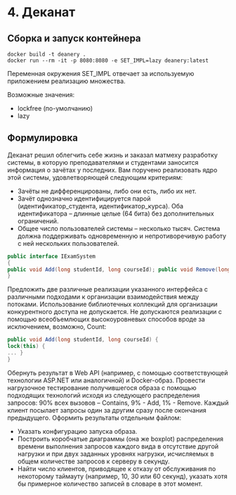 # 4. Деканат

## Сборка и запуск контейнера
```shell
docker build -t deanery .
docker run --rm -it -p 8080:8080 -e SET_IMPL=lazy deanery:latest
```

Переменная окружения SET_IMPL отвечает за используемую приложением реализацию множества.

Возможные значения:
- lockfree (по-умолчанию)
- lazy

## Формулировка
Деканат решил облегчить себе жизнь и заказал матмеху разработку системы, в которую преподавателями и студентами заносится информация о зачётах у последних. Вам поручено реализовать ядро этой системы, удовлетворяющей следующим критериям:
- Зачёты не дифференцированы, либо они есть, либо их нет.
- Зачёт однозначно идентифицируется парой (идентификатор_студента, идентификатор_курса). Оба идентификатора – длинные целые (64 бита) без дополнительных ограничений.
- Общее число пользователей системы – несколько тысяч.
Система должна поддерживать одновременную и непротиворечивую работу с ней нескольких пользователей.


```cs
public interface IExamSystem
{
public void Add(long studentId, long courseId); public void Remove(long studentId, long courseId); public bool Contains(long studentId, long courseId); public int Count { get; }
}
```
Предложить две различные реализации указанного интерфейса с различными подходами к организации взаимодействия между потоками. Использование библиотечных коллекций для организации конкурентного доступа не допускается. Не допускаются реализации с помощью всеобъемлющих высокоуровневых способов вроде за исключением, возможно, Count:

```cs
public void Add(long studentId, long courseId) {
lock(this) {
... }
}
```

Обернуть результат в Web API (например, с помощью соответствующей технологии ASP.NET или аналогичной) и Docker-образ.
Провести нагрузочное тестирование получившегося образа с помощью подходящих технологий исходя из следующего распределения запросов: 90% всех вызовов – Contains, 9% - Add, 1% - Remove. Каждый клиент посылает запросы один за другим сразу после окончания предыдущего. Оформить результаты отдельным файлом:
- Указать конфигурацию запуска образа.
- Построить коробчатые диаграммы (она же boxplot) распределения времени выполнения запросов каждого вида в отсутствие другой нагрузки и при двух заданных уровнях нагрузки, исчисляемых в общем количестве запросов к серверу в секунду.
- Найти число клиентов, приводящее к отказу от обслуживания по некоторому таймауту (например, 10, 30 или 60 секунд), указать хотя бы примерное количество записей в словаре в этот момент.
